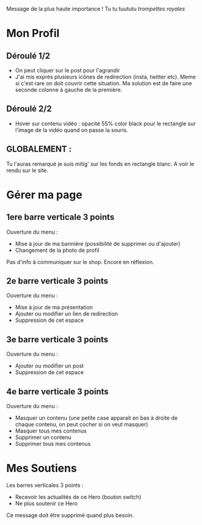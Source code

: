 Message de la plus haute importance ! Tu tu tuututu *trompettes royales*

# Mon Profil

## Déroulé 1/2

- On peut cliquer sur le post pour l'agrandir
- J'ai mis exprès plusieurs icônes de redirection (insta, twitter etc). Meme si c'est rare on doit couvrir cette situation. Ma solution est de faire une seconde colonne à gauche de la première.

## Déroulé 2/2

- Hover sur contenu vidéo : opacité 55% color black pour le rectangle sur l'image de la vidéo quand on passe la souris.


## GLOBALEMENT :

Tu l'auras remarqué je suis mitig' sur les fonds en rectangle blanc. A voir le rendu sur le site. 

# Gérer ma page

## 1ere barre verticale 3 points

Ouverture du menu : 
  -  Mise à jour de ma bannière (possibilité de supprimer ou d'ajouter)
  -  Changement de la photo de profil 

Pas d'info à communiquer sur le shop. Encore en réflexion. 

## 2e barre verticale 3 points

Ouverture du menu :
  - Mise à jour de ma présentation 
  - Ajouter ou modifier un lien de redirection
  - Suppression de cet espace

## 3e barre verticale 3 points

Ouverture du menu :
  - Ajouter ou modifier un post
  - Suppression de cet espace

## 4e barre verticale 3 points

Ouverture du menu :
  - Masquer un contenu (une petite case apparait en bas à droite de chaque contenu, on peut cocher si on veut masquer)
  - Masquer tous mes contenus
  - Supprimer un contenu
  - Supprimer tous mes contenus


# Mes Soutiens

Les barres verticales 3 points : 
  - Recevoir les actualités de ce Hero (bouton switch)
  - Ne plus soutenir ce Hero



Ce message doit être supprimé quand plus besoin.